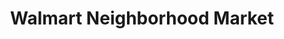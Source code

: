 ---
title: "Walmart Neighborhood Market"
url: /decatur/walmart-neighborhood-market/
shop: Supermarkt
---